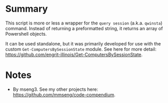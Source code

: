 # Summary
This script is more or less a wrapper for the `query session` (a.k.a. `qwinsta`) command. Instead of returning a preformatted string, it returns an array of Powershell objects.  

It can be used standalone, but it was primarily developed for use with the custom `Get-ComputersBySessionState` module. See here for more detail:  
https://github.com/engrit-illinois/Get-ComputersBySessionState.

# Notes
- By mseng3. See my other projects here: https://github.com/mmseng/code-compendium.
